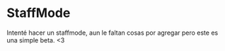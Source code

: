 # StaffMode

Intenté hacer un staffmode, aun le faltan cosas por agregar pero este es una simple beta. <3

